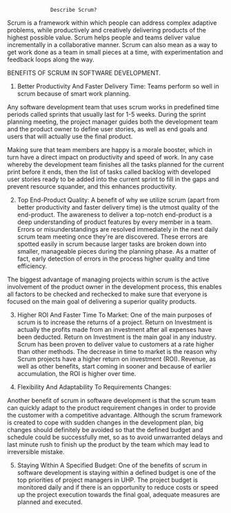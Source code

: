                   Describe Scrum?

Scrum is a framework within which people can address complex adaptive problems, while productively and creatively delivering products of the highest possible value.
Scrum helps people and teams deliver value incrementally in a collaborative manner. Scrum can also mean as a way to get work done as a team in small pieces at a time, with experimentation and feedback loops along the way.


BENEFITS OF SCRUM IN SOFTWARE DEVELOPMENT.

1. Better Productivity And Faster Delivery Time: Teams perform so well in scrum because of smart work planning.  

Any software development team that uses scrum works in predefined time periods called sprints that usually last for 1-5 weeks.
During the sprint planning meeting, the project manager guides both the development team and the product owner to define user stories, as well as end goals and users that will actually use the final product.

Making sure that team members are happy is a morale booster, which in turn have a direct impact on productivity and speed of work.
In any case whereby the development team finishes all the tasks planned for the current print before it ends, then the list of tasks called backlog with developed user stories ready to be added into the current sprint to fill in the gaps and prevent resource squander, and this enhances productivity.


2. Top End-Product Quality: A benefit of why we utilize scrum (apart from better productivity and faster delivery time) is the utmost quality of the end-product. The awareness to deliver a top-notch end-product is a deep understanding of product features by every member in a team.
Errors or misunderstandings are resolved immediately in the next daily scrum team meeting once they're are discovered.
These errors are spotted easily in scrum because larger tasks are broken down into smaller, manageable pieces during the planning phase. As a matter of fact, early detection of errors in the process higher quality and time efficiency.

The biggest advantage of managing projects within scrum is the active involvement of the product owner in the development process, this enables all factors to be checked and rechecked to make sure that everyone is focused on the main goal of delivering a superior quality products.


3. Higher ROI And Faster Time To Market:
One of the main purposes of scrum is to increase the returns of a project.
Return on Investment is actually the profits made from an investment after all expenses have been deducted. Return on Investment is the main goal in any industry.
Scrum has been proven to deliver value to customers at a rate higher than other methods.
The decrease in time to market is the reason why Scrum projects have a higher return on investment (ROI). Revenue, as well as other benefits, start coming in sooner and because of earlier accumulation, the ROI is higher over time.


4. Flexibility And Adaptability To Requirements Changes:

Another benefit of scrum in software development is that the scrum team can quickly adapt to the product requirement changes in order to provide the customer with a competitive advantage.
Although the scrum framework is created to cope with sudden changes in the development plan, big changes should definitely be avoided so that the defined budget and schedule could be successfully met, so as to avoid unwarranted delays and last minute rush to finish up the product by the team which may lead to irreversible mistake.


5. Staying Within A Specified Budget:
One of the benefits of scrum in software development is staying within a defined budget is one of the top priorities of project managers in UHP. The project budget is monitored daily and if there is an opportunity to reduce costs or speed up the project execution towards the final goal, adequate measures are planned and executed.
